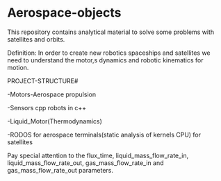 # Aerospace-objects
This repository contains analytical material to solve some problems with satellites and orbits. 

Definition:
In order to create new robotics spaceships and satellites we need to understand the motor,s dynamics and robotic kinematics for motion.

PROJECT-STRUCTURE#

-Motors-Aerospace propulsion

-Sensors cpp robots in c++

-Liquid_Motor(Thermodynamics)

-RODOS for aerospace terminals(static analysis of kernels CPU) for satellites

Pay special attention to the flux_time, liquid_mass_flow_rate_in, liquid_mass_flow_rate_out, gas_mass_flow_rate_in and gas_mass_flow_rate_out parameters.
